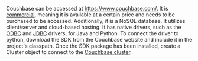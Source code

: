 Couchbase can be accessed at https://www.couchbase.com/. It is [commercial](https://www.quora.com/What-are-commercial-database-management-systems#:~:text=The%20popular%20commercial%20database%20management,Oracle%2C%20DB2%20and%20SQL%20Server.), meaning it is available at a certain price and needs to be purchased to be accessed. Additionally, it is a NoSQL database. It utilizes client/server and cloud-based hosting. It has native drivers, such as the [ODBC](https://www.cdata.com/drivers/couchbase/odbc/) and [JDBC](https://www.cdata.com/drivers/couchbase/jdbc/) drivers, for Java and Python. To connect the driver to python, download the SDK from the Couchbase website and include it in the project's classpath. Once the SDK package has been installed, create a Cluster object to connect to the [Couchbase cluster](https://docs.couchbase.com/server/current/manage/manage-nodes/create-cluster.html).
